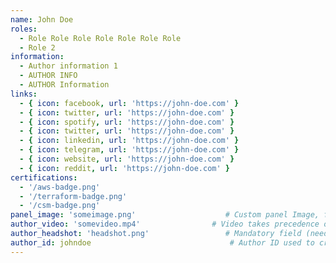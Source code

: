 ```yaml
---
name: John Doe
roles:
  - Role Role Role Role Role Role Role 
  - Role 2
information:
  - Author information 1
  - AUTHOR INFO
  - AUTHOR Information
links:
  - { icon: facebook, url: 'https://john-doe.com' }
  - { icon: twitter, url: 'https://john-doe.com' }
  - { icon: spotify, url: 'https://john-doe.com' }
  - { icon: twitter, url: 'https://john-doe.com' }
  - { icon: linkedin, url: 'https://john-doe.com' }
  - { icon: telegram, url: 'https://john-doe.com' }
  - { icon: website, url: 'https://john-doe.com' }
  - { icon: reddit, url: 'https://john-doe.com' }
certifications:
  - '/aws-badge.png'
  - '/terraform-badge.png'
  - '/csm-badge.png'
panel_image: 'someimage.png'                    # Custom panel Image, fallbacks are author_video and author_headshot in that same order
author_video: 'somevideo.mp4'                # Video takes precedence over headshot
author_headshot: 'headshot.png'                 # Mandatory field (needed for the author sidebar, even if its demoted from the double panel by a video)
author_id: johndoe                               # Author ID used to create relation to  blogs
---
```

